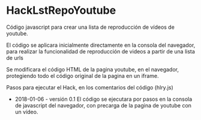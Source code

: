 # HackLstRepoYoutube
Código javascript para crear una lista de reproducción de vídeos de youtube.

El código se aplicara inicialmente directamente en la consola del navegador, para realizar la funcionalidad de reproducción de videos a partir de una lista de urls

Se modificara el código HTML de la pagina youtube, en el navegador, protegiendo todo el código original de la pagina en un iframe.

Pasos para ejecutar el Hack, en los comentarios del código (hlry.js)

* 2018-01-06 - versión 0.1 El código se ejecutara por pasos en la consola de javascript del navegador, con precarga de la pagina de youtube con un vídeo.
